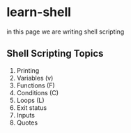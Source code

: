 # learn-shell

in this page we are writing shell scripting

Shell Scripting Topics
----------------------
1. Printing
2. Variables (v)
3. Functions (F)
4. Conditions (C)
5. Loops (L)
6. Exit status
7. Inputs
8. Quotes


##